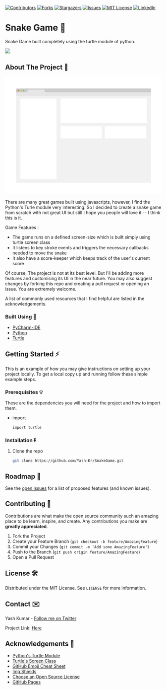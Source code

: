 <!--
*** Thanks for checking out the Best-README-Template. If you have a suggestion
*** that would make this better, please fork the repo and create a pull request
*** or simply open an issue with the tag "enhancement".
*** Thanks again! Now go create something AMAZING! :D
-->



<!-- PROJECT SHIELDS -->
<!--
*** I'm using markdown "reference style" links for readability.
*** Reference links are enclosed in brackets [ ] instead of parentheses ( ).
*** See the bottom of this document for the declaration of the reference variables
*** for contributors-url, forks-url, etc. This is an optional, concise syntax you may use.
*** https://www.markdownguide.org/basic-syntax/#reference-style-links
-->
[![Contributors][contributors-shield]][contributors-url]
[![Forks][forks-shield]][forks-url]
[![Stargazers][stars-shield]][stars-url]
[![Issues][issues-shield]][issues-url]
[![MIT License][license-shield]][license-url]
[![LinkedIn][linkedin-shield]][linkedin-url]



# Snake Game 🐍
 Snake Game built completely using the turtle module of python.

<img src="https://forthebadge.com/images/badges/made-with-python.svg"> 




<!-- ABOUT THE PROJECT -->
## About The Project  👀

[![Product Name Screen Shot][product-screenshot]](https://example.com)

There are many great games built using javascripts, however, I find the Python's Turle module very interesting. So I decided to create a snake game from scratch with not great UI but still I hope you people will love it.-- I think this is it.

Game Features :
* The game runs on a defined screen-size which is built simply using turtle screen class
* It listens to key stroke events and triggers the necessary callbacks needed to move the snake
* It also have a score-keeper which keeps track of the user's current score

Of course, The project is not at its best level. But I'll be adding more features and customising its UI in the near future. You may also suggest changes by forking this repo and creating a pull request or opening an issue. You are extremely welcome.

A list of commonly used resources that I find helpful are listed in the acknowledgements.

### Built Using 🔧

* [PyCharm-IDE](https://www.jetbrains.com/pycharm/)
* [Python](https://www.python.org)
* [Turtle](https://docs.python.org/3/library/turtle.html)



<!-- GETTING STARTED -->
## Getting Started ⚡️

This is an example of how you may give instructions on setting up your project locally.
To get a local copy up and running follow these simple example steps.

### Prerequisites 💡

These are the dependencies you will need for the project and how to import them.
* import
  ```sh
  import turtle
  ```

### Installation ⏬


1. Clone the repo
   ```sh
   git clone https://github.com/Yash-Kr/SnakeGame.git
   ```


<!-- ROADMAP -->
## Roadmap 🚥

See the [open issues](https://github.com/Yash-Kr/SnakeGame/issues) for a list of proposed features (and known issues).



<!-- CONTRIBUTING -->
## Contributing 🤝

Contributions are what make the open source community such an amazing place to be learn, inspire, and create. Any contributions you make are **greatly appreciated**.

1. Fork the Project
2. Create your Feature Branch (`git checkout -b feature/AmazingFeature`)
3. Commit your Changes (`git commit -m 'Add some AmazingFeature'`)
4. Push to the Branch (`git push origin feature/AmazingFeature`)
5. Open a Pull Request



<!-- LICENSE -->
## License 🛠

Distributed under the MIT License. See `LICENSE` for more information.



<!-- CONTACT -->
## Contact ✉️

Yash Kumar - [Follow me on Twitter](https://twitter.com/Name_is_Yash_)

Project Link: [Here](https://github.com/Yash-Kr/SnakeGame/)



<!-- ACKNOWLEDGEMENTS -->
## Acknowledgements 🙂
* [Python's Turtle Module](https://docs.python.org/3/library/turtle.html)
* [Turtle's Screen Class](https://docs.python.org/3/library/turtle.html#turtle.TurtleScreen)
* [GitHub Emoji Cheat Sheet](https://www.webpagefx.com/tools/emoji-cheat-sheet)
* [Img Shields](https://shields.io)
* [Choose an Open Source License](https://choosealicense.com)
* [GitHub Pages](https://pages.github.com)






<!-- MARKDOWN LINKS & IMAGES -->
<!-- https://www.markdownguide.org/basic-syntax/#reference-style-links -->
[contributors-shield]: https://img.shields.io/github/contributors/Yash-Kr/SnakeGame?style=for-the-badge
[contributors-url]: https://github.com/Yash-Kr/SnakeGame/graphs/contributors
[forks-shield]: https://img.shields.io/github/forks/Yash-Kr/SnakeGame?style=for-the-badge
[forks-url]: https://github.com/Yash-Kr/SnakeGame/network/members
[stars-shield]: https://img.shields.io/github/stars/Yash-Kr/SnakeGame?style=for-the-badge
[stars-url]: https://github.com/Yash-Kr/SnakeGame/stargazers
[issues-shield]: https://img.shields.io/github/issues/Yash-Kr/SnakeGame?style=for-the-badge
[issues-url]: https://github.com/Yash-Kr/SnakeGame/issues
[license-shield]: https://img.shields.io/github/license/Yash-Kr/SnakeGame?style=for-the-badge
[license-url]: https://github.com/Yash-Kr/SnakeGame/blob/master/LICENSE.txt
[linkedin-shield]: https://img.shields.io/badge/-LinkedIn-black.svg?style=for-the-badge&logo=linkedin&colorB=555
[linkedin-url]: www.linkedin.com/in/Yash-Kr
[product-screenshot]: images/screenshot.png
